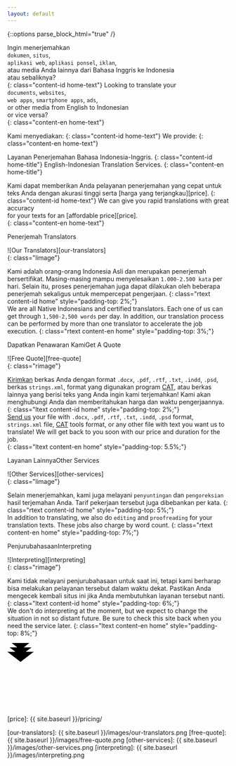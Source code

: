 ```yaml
---
layout: default
---
```


{::options parse_block_html="true" /}
<script src="/scripts/jquery.fullPage.min.js"></script>
<script>
   //background rotator function and variables
   var time = $.now();
   var currentBG = time % 4;
   var BGsLoaded = 1;
   var backgrounds = [];
   backgrounds[0] = '/images/bg1.jpg';
   backgrounds[1] = '/images/bg2.jpg';
   backgrounds[2] = '/images/bg3.jpg';
   backgrounds[3] = '/images/bg4.jpg';

   function changeBG() {
       if(BGsLoaded == 2) {
          $('.site-subtitle-en, \
             .site-subtitle-id, \
             .content-en, \
             .site-nav, \
             #down-arrows, \
             #lang-button').fadeIn(4000);
       }

       if(BGsLoaded < 4){
          currentBG++;
          if(currentBG > 3) currentBG = 0;

          $('.bgLower').css({
             'background-image': "url('"+backgrounds[currentBG]+"')",
             'opacity': '0'
          });
          
          $('.bgLower').animate({
             'opacity': '1'
          }, 2000);
          
          $('.bgUpper').animate({
             'opacity': '0'
          }, 2000);

          $('.bgUpper').css({
             'background-image': "url('"+backgrounds[currentBG]+"')",
             'opacity': '1'
          });

          BGsLoaded++;
          setTimeout(changeBG, 2000);
       } 
   }

   function checkWidth() {
      if ($(window).width < 600) {
         $('.section > .wrapper').removeClass('wrapper');
      }
   }

   $(document).ready(function(){
      $('.page-content').fullpage({
         fixedElements: '#down-arrows',
         easing: 'easeInOutQuad',
         verticalCentered: true,
         onLeave: function(index, nextIndex, direction){
            var leavingSection = $(this);

            if(direction == 'up' || (index == 5 && direction == 'down')){
               $('#down-arrows').hide();
            } else {
               $('#down-arrows').show();
            }
            
            if(index == 1 && direction =='down'){
               $('.site-header').addClass('darkgray', 5000);
            }
            else if(index == 2 && direction == 'up'){
               $('.site-header').removeClass('darkgray', 5000);
            }
         },
         afterLoad: function(anchorLink, index){
            var loadedSection = $(this);

            if(index == 6){
               $('#down-arrows').hide();
            } else if(index == 1){
               $('#down-arrows').show();
            } 
         }
      });

      checkWidth(); // to run onLoad
      $(window).resize(checkWidth);

      //rotating background
      $('.site-subtitle-en, \
         .site-subtitle-id, \
         .content-en, \
         #down-arrows, \
         .site-nav, \
         #lang-button').hide();

       $('.bgUpper').css({
          'background-image': "url('"+backgrounds[currentBG]+"')",
          'opacity': '1'
       });
      setTimeout(changeBG, 2000);        

      $('.site-header').removeClass('darkgray');
   });
</script>

<div class="bgUpper"></div>
<div class="bgLower"></div>
<div class="section">
<div class="crazy-orange">
<div class="wrapper">

Ingin menerjemahkan   
`dokumen`, `situs`,  
`aplikasi web`, `aplikasi ponsel`, `iklan`,  
atau media Anda lainnya dari Bahasa Inggris ke Indonesia   
atau sebaliknya?  
{: class="content-id home-text"}
Looking to translate your  
`documents`, `websites`,  
`web apps`, `smartphone apps`, `ads`,  
or other media from English to Indonesian  
or vice versa?   
{: class="content-en home-text"}

</div>
</div>
</div>

<div class="section passion">
<div class="wrapper">

Kami menyediakan:
{: class="content-id home-text"}
We provide:
{: class="content-en home-text"}

Layanan Penerjemahan Bahasa Indonesia-Inggris.
{: class="content-id home-title"}
English-Indonesian Translation Services.
{: class="content-en home-title"}
  

Kami dapat memberikan Anda pelayanan penerjemahan yang cepat untuk  
teks Anda dengan akurasi tinggi serta [harga yang terjangkau][price]. 
{: class="content-id home-text"}
We can give you rapid translations with great accuracy  
for your texts for an [affordable price][price].  
{: class="content-en home-text"}

</div>
</div>

<div class="section ash">
<div class="wrapper">
<span class="open-sans content-id">Penerjemah</span>
<span class="open-sans content-en">Translators</span>

![Our Translators][our-translators]  
{: class="limage"}  

Kami adalah orang-orang Indonesia Asli dan merupakan penerjemah 
bersertifikat. Masing-masing mampu menyelesaikan `1.000-2.500 kata` per 
hari. Selain itu, proses penerjemahan juga dapat dilakukan oleh beberapa 
penerjemah sekaligus untuk mempercepat pengerjaan.
{: class="rtext content-id home" style="padding-top: 2%;"}  
We are all Native Indonesians and certified translators. Each one of us 
can get through `1,500-2,500 words` per day. In addition, our translation 
process can be performed by more than one translator to accelerate the 
job execution.
{: class="rtext content-en home" style="padding-top: 3%;"}  

</div>  
</div>

<div class="section virgin-america">
<div class="wrapper">
<span class="open-sans content-id">Dapatkan Penawaran Kami</span><span class="open-sans content-en">Get A Quote</span>

![Free Quote][free-quote]  
{: class="rimage"}  

[Kirimkan][contact-us] berkas Anda dengan format `.docx`, `.pdf`, `.rtf`, 
`.txt`, `.indd`, `.psd`, berkas `strings.xml`, format yang digunakan 
program [CAT][cat-wiki], atau berkas lainnya yang berisi teks yang Anda 
ingin kami terjemahkan! Kami akan menghubungi Anda dan memberitahukan 
harga dan waktu pengerjaannya.
{: class="ltext content-id home" style="padding-top: 2%;"}  
[Send us][contact-us] your file with `.docx`, `.pdf`, `.rtf`, `.txt`, 
`.indd`, `.psd` format, `strings.xml` file, [CAT][cat-wiki] tools format, 
or any other file with text you want us to translate! We will get back to 
you soon with our price and duration for the job.  
{: class="ltext content-en home" style="padding-top: 5.5%;"}  

</div>  
</div>

<div class="section dirty-fog">
<div class="wrapper">
<span class="open-sans content-id">Layanan Lainnya</span><span class="open-sans content-en">Other Services</span>

![Other Services][other-services]  
{: class="limage"}  
  
Selain menerjemahkan, kami juga melayani `penyuntingan` dan `pengoreksian` 
hasil terjemahan Anda. Tarif pekerjaan tersebut juga dibebankan per kata.
{: class="rtext content-id home" style="padding-top: 5%;"}  
In addition to translating, we also do `editing` and `proofreading` for 
your translation texts. These jobs also charge by word count.
{: class="rtext content-en home" style="padding-top: 7%;"}  

</div>  
</div>

<div class="section midnight-city">
<div class="wrapper">
<span class="open-sans content-id">Penjurubahasaan</span><span class="open-sans content-en">Interpreting</span>

![Interpreting][interpreting]  
{: class="rimage"}  
  
Kami tidak melayani penjurubahasaan untuk saat ini, tetapi kami berharap 
bisa melakukan pelayanan tersebut dalam waktu dekat. Pastikan Anda mengecek 
kembali situs ini jika Anda membutuhkan layanan tersebut nanti.  
{: class="ltext content-id home" style="padding-top: 6%;"}  
We don't do interpreting at the moment, but we expect to change the 
situation in not so distant future. Be sure to check this site back when 
you need the service later. 
{: class="ltext content-en home" style="padding-top: 8%;"}  

</div>  
</div>  

<div id="down-arrows">
<svg class="down-arrows">
<path class="a1" d="M10 0 L30 16 L50 0"></path>
<path class="a2" d="M5 10 L30 29 L55 10"></path>
<path class="a3" d="M0 20 L30 43 L60 20"></path>
</svg>
</div>


[contact-us]: mailto:settrans.eits@gmail.com "SetTrans.EITS@gmail.com"
[cat-wiki]: https://en.wikipedia.org/wiki/Computer-assisted_translation 
"Computer-assisted translation"
[price]: {{ site.baseurl }}/pricing/


[our-translators]: {{ site.baseurl }}/images/our-translators.png
[free-quote]: {{ site.baseurl }}/images/free-quote.png
[other-services]: {{ site.baseurl }}/images/other-services.png
[interpreting]: {{ site.baseurl }}/images/interpreting.png
